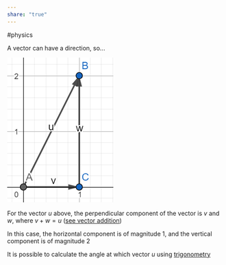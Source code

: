 ```yaml
---  
share: "true"  
---  
```

#physics   
  
A vector can have a direction, so...  
  
![projectiles.png](./Physics/Images/projectiles.png)  
  
For the vector $u$ above, the perpendicular component of the vector is $v$ and $w$, where $v + w = u$ ([see vector addition](Vector%20addition))  
  
In this case, the horizontal component is of magnitude 1, and the vertical component is of magnitude 2  
  
It is possible to calculate the angle at which vector $u$ using [trigonometry](Trignometry.md)  
  
  
